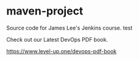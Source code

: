 # maven-project
Source code for James Lee's Jenkins course. test

Check out our Latest DevOps PDF book.

https://www.level-up.one/devops-pdf-book
